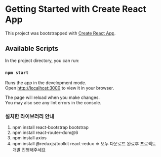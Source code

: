 # Getting Started with Create React App

This project was bootstrapped with [Create React App](https://github.com/facebook/create-react-app).

## Available Scripts

In the project directory, you can run:

### `npm start`

Runs the app in the development mode.\
Open [http://localhost:3000](http://localhost:3000) to view it in your browser.

The page will reload when you make changes.\
You may also see any lint errors in the console.

### 설치한 라이브러리 안내
1. npm install react-bootstrap bootstrap
2. npm install react-router-dom@6
3. npm install axios
4. npm install @reduxjs/toolkit react-redux
=> 모두 다운로드 완료후 프로젝트 개발 진행해주세요

